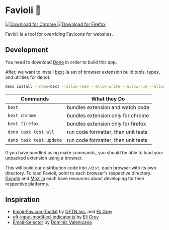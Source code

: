 # Favioli 🤯

<p>
<a href="https://chrome.google.com/webstore/detail/favioli/pnoookpoipfmadlpkijnboajfklplgbe">
  <img alt="Download for Chrome" src="https://img.shields.io/badge/download_for-chrome-blue.svg" />
</a>
<a href="https://addons.mozilla.org/en-US/firefox/addon/favioli/">
  <img alt="Download for Firefox" src="https://img.shields.io/badge/download_for-firefox-orange.svg" />
</a>
</p>

Favioli is a tool for overriding Favicons for websites.

## Development

You need to download [Deno](https://deno.land/) in order to build this app.

After, we want to install [bext](https://github.com/bpevs/bext) (a set of browser extension build tools, types, and utilities for deno):

```sh
deno install --name=bext --allow-read --allow-write --allow-run --allow-env -f https://deno.land/x/bext/main.ts
```

| Commands                | What they Do                        |
| ----------------------- | ----------------------------------- |
| `bext`                  | bundles extension and watch code    |
| `bext chrome`           | bundles extension only for chrome   |
| `bext firefox`          | bundles extension only for firefox  |
| `deno task test:all`    | run code formatter, then unit tests |
| `deno task test:update` | run code formatter, then unit tests |

If you have bundled using make commands, you should be able to load your
unpacked extension using a browser.

This will build our distribution code into `/dist`, each browser with its own
directory. To load Favioli, point to each browser's respective directory.
[Google](https://developer.chrome.com/extensions) and
[Mozilla](https://developer.mozilla.org/en-US/docs/Mozilla/Add-ons) each have
resources about developing for their respective platforms.

## Inspiration

- [Emoji-Favicon-Toolkit](https://github.com/eligrey/emoji-favicon-toolkit) by
  [OFTN Inc.](https://oftn.org) and [Eli Grey](https://eligrey.com)
- [eft-input-modified-indicator.js](https://gist.github.com/eligrey/4df9453c3bc20acd38728ccba7bb7160)
  by [Eli Grey](https://eligrey.com)
- [Emoji-Selector](https://github.com/Kiricon/emoji-selector) by
  [Dominic Valenicana](https://dominic.codes/)
